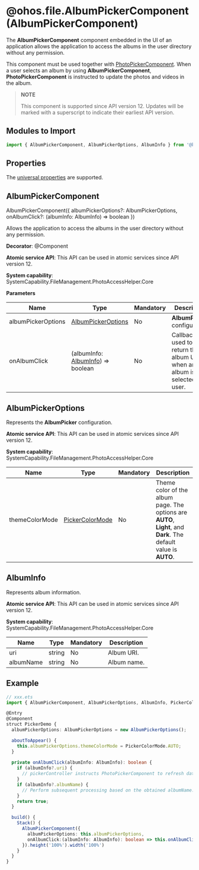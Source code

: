 # @ohos.file.AlbumPickerComponent (AlbumPickerComponent)

The **AlbumPickerComponent** component embedded in the UI of an application allows the application to access the albums in the user directory without any permission.

This component must be used together with [PhotoPickerComponent](ohos-file-PhotoPickerComponent.md). When a user selects an album by using **AlbumPickerComponent**, **PhotoPickerComponent** is instructed to update the photos and videos in the album.

> **NOTE**
>
> This component is supported since API version 12. Updates will be marked with a superscript to indicate their earliest API version.

## Modules to Import

```ts
import { AlbumPickerComponent, AlbumPickerOptions, AlbumInfo } from '@kit.MediaLibraryKit';
```

## Properties

The [universal properties](../apis-arkui/arkui-ts/ts-universal-attributes-size.md) are supported.

## AlbumPickerComponent

AlbumPickerComponent({
  albumPickerOptions?: AlbumPickerOptions,
  onAlbumClick?: (albumInfo: AlbumInfo) => boolean
})

Allows the application to access the albums in the user directory without any permission.

**Decorator**: @Component

**Atomic service API**: This API can be used in atomic services since API version 12.

**System capability**: SystemCapability.FileManagement.PhotoAccessHelper.Core

**Parameters**

| Name | Type | Mandatory | Description   |
|-------|-------|-----|------------|
| albumPickerOptions    | [AlbumPickerOptions](#albumpickeroptions) | No  |  **AlbumPicker** configuration.                         |
| onAlbumClick  | (albumInfo: [AlbumInfo](#albuminfo)) => boolean   | No  |  Callback used to return the album URI when an album is selected by a user.  |

## AlbumPickerOptions

Represents the **AlbumPicker** configuration.

**Atomic service API**: This API can be used in atomic services since API version 12.

**System capability**: SystemCapability.FileManagement.PhotoAccessHelper.Core

| Name | Type | Mandatory | Description   |
|------|-------|-----|----------|
| themeColorMode  | [PickerColorMode](ohos-file-PhotoPickerComponent.md#pickercolormode) | No  | Theme color of the album page. The options are **AUTO**, **Light**, and **Dark**. The default value is **AUTO**.|

## AlbumInfo

Represents album information.

**Atomic service API**: This API can be used in atomic services since API version 12.

**System capability**: SystemCapability.FileManagement.PhotoAccessHelper.Core

| Name | Type | Mandatory | Description   |
|------|------|-----|---------|
| uri  | string | No  | Album URI.|
| albumName  | string | No  | Album name.|

## Example

```ts
// xxx.ets
import { AlbumPickerComponent, AlbumPickerOptions, AlbumInfo, PickerColorMode } from '@kit.MediaLibraryKit';

@Entry
@Component
struct PickerDemo {
  albumPickerOptions: AlbumPickerOptions = new AlbumPickerOptions();

  aboutToAppear() {
    this.albumPickerOptions.themeColorMode = PickerColorMode.AUTO;
  }
  
  private onAlbumClick(albumInfo: AlbumInfo): boolean {
    if (albumInfo?.uri) {
      // pickerController instructs PhotoPickerComponent to refresh data.
    }
    if (albumInfo?.albumName) {
      // Perform subsequent processing based on the obtained albumName.
    }
    return true;
  }

  build() {
    Stack() {
      AlbumPickerComponent({
        albumPickerOptions: this.albumPickerOptions,
        onAlbumClick:(albumInfo: AlbumInfo): boolean => this.onAlbumClick(albumInfo),
      }).height('100%').width('100%')
    }
  }
}

```